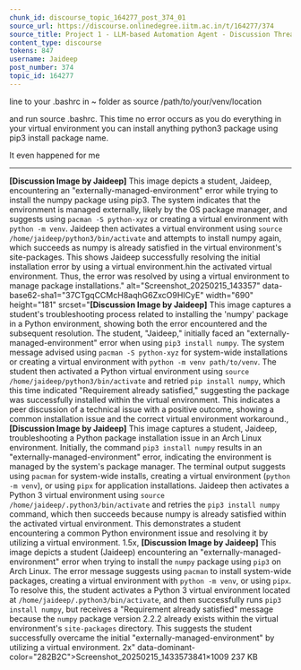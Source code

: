 ```yaml
---
chunk_id: discourse_topic_164277_post_374_01
source_url: https://discourse.onlinedegree.iitm.ac.in/t/164277/374
source_title: Project 1 - LLM-based Automation Agent - Discussion Thread [TDS Jan 2025]
content_type: discourse
tokens: 847
username: Jaideep
post_number: 374
topic_id: 164277
---
```


 line to your .bashrc in ~ folder as source /path/to/your/venv/location

and run source .bashrc. This time no error occurs as you do everything in your virtual environment you can install anything python3 package using pip3 install package name.

It even happened for me

---

**[Discussion Image by Jaideep]** This image depicts a student, Jaideep, encountering an "externally-managed-environment" error while trying to install the numpy package using pip3. The system indicates that the environment is managed externally, likely by the OS package manager, and suggests using `pacman -S python-xyz` or creating a virtual environment with `python -m venv`. Jaideep then activates a virtual environment using `source /home/jaideep/python3/bin/activate` and attempts to install numpy again, which succeeds as numpy is already satisfied in the virtual environment's site-packages. This shows Jaideep successfully resolving the initial installation error by using a virtual environment.hin the activated virtual environment. Thus, the error was resolved by using a virtual environment to manage package installations." alt="Screenshot_20250215_143357" data-base62-sha1="37CTgqCCMcH8aqhG6ZxcO9HICyE" width="690" height="181" srcset="**[Discussion Image by Jaideep]** This image captures a student's troubleshooting process related to installing the 'numpy' package in a Python environment, showing both the error encountered and the subsequent resolution. The student, "Jaideep," initially faced an "externally-managed-environment" error when using `pip3 install numpy`. The system message advised using `pacman -S python-xyz` for system-wide installations or creating a virtual environment with `python -m venv path/to/venv`. The student then activated a Python virtual environment using `source /home/jaideep/python3/bin/activate` and retried `pip install numpy`, which this time indicated "Requirement already satisfied," suggesting the package was successfully installed within the virtual environment. This indicates a peer discussion of a technical issue with a positive outcome, showing a common installation issue and the correct virtual environment workaround., **[Discussion Image by Jaideep]** This image captures a student, Jaideep, troubleshooting a Python package installation issue in an Arch Linux environment. Initially, the command `pip3 install numpy` results in an "externally-managed-environment" error, indicating the environment is managed by the system's package manager. The terminal output suggests using `pacman` for system-wide installs, creating a virtual environment (`python -m venv`), or using `pipx` for application installations. Jaideep then activates a Python 3 virtual environment using `source /home/jaideep/.python3/bin/activate` and retries the `pip3 install numpy` command, which then succeeds because numpy is already satisfied within the activated virtual environment. This demonstrates a student encountering a common Python environment issue and resolving it by utilizing a virtual environment. 1.5x, **[Discussion Image by Jaideep]** This image depicts a student (Jaideep) encountering an "externally-managed-environment" error when trying to install the `numpy` package using `pip3` on Arch Linux. The error message suggests using `pacman` to install system-wide packages, creating a virtual environment with `python -m venv`, or using `pipx`. To resolve this, the student activates a Python 3 virtual environment located at `/home/jaideep/.python3/bin/activate`, and then successfully runs `pip3 install numpy`, but receives a "Requirement already satisfied" message because the `numpy` package version 2.2.2 already exists within the virtual environment's `site-packages` directory. This suggests the student successfully overcame the initial "externally-managed-environment" by utilizing a virtual environment. 2x" data-dominant-color="282B2C">Screenshot_20250215_1433573841×1009 237 KB
